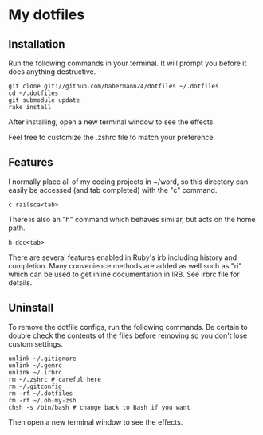 # My dotfiles

## Installation

Run the following commands in your terminal. It will prompt you before it does anything destructive.

```terminal
git clone git://github.com/habermann24/dotfiles ~/.dotfiles
cd ~/.dotfiles
git submodule update
rake install
```

After installing, open a new terminal window to see the effects.

Feel free to customize the .zshrc file to match your preference.


## Features

I normally place all of my coding projects in ~/word, so this directory can easily be accessed (and tab completed) with the "c" command.

```terminal
c railsca<tab>
```

There is also an "h" command which behaves similar, but acts on the home path.

```terminal
h doc<tab>
```

There are several features enabled in Ruby's irb including history and completion. Many convenience methods are added as well such as "ri" which can be used to get inline documentation in IRB. See irbrc file for details.


## Uninstall

To remove the dotfile configs, run the following commands. Be certain to double check the contents of the files before removing so you don't lose custom settings.

```
unlink ~/.gitignore
unlink ~/.gemrc
unlink ~/.irbrc
rm ~/.zshrc # careful here
rm ~/.gitconfig
rm -rf ~/.dotfiles
rm -rf ~/.oh-my-zsh
chsh -s /bin/bash # change back to Bash if you want
```

Then open a new terminal window to see the effects.
